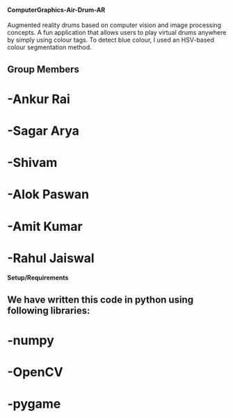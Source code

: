 #### ComputerGraphics-Air-Drum-AR

Augmented reality drums based on computer vision and image processing concepts. A fun application that allows users to play virtual drums anywhere by simply using colour tags. To detect blue colour, I used an HSV-based colour segmentation method.

## **Group Members**

# -Ankur Rai 
# -Sagar Arya
# -Shivam
# -Alok Paswan
# -Amit Kumar
# -Rahul Jaiswal



#### **Setup/Requirements**

## We have written this code in python using following libraries:

# -numpy
# -OpenCV
# -pygame

